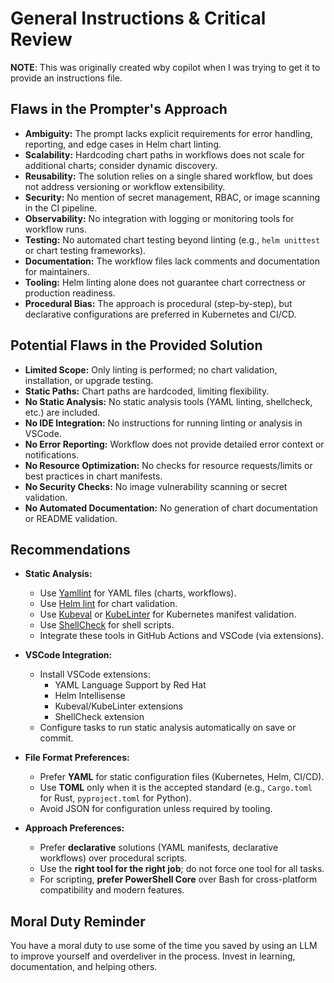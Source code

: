 # General Instructions & Critical Review

**NOTE**: This was originally created wby copilot when I was trying to get it to provide an instructions file. 

## Flaws in the Prompter's Approach

- **Ambiguity:** The prompt lacks explicit requirements for error handling, reporting, and edge cases in Helm chart linting.
- **Scalability:** Hardcoding chart paths in workflows does not scale for additional charts; consider dynamic discovery.
- **Reusability:** The solution relies on a single shared workflow, but does not address versioning or workflow extensibility.
- **Security:** No mention of secret management, RBAC, or image scanning in the CI pipeline.
- **Observability:** No integration with logging or monitoring tools for workflow runs.
- **Testing:** No automated chart testing beyond linting (e.g., `helm unittest` or chart testing frameworks).
- **Documentation:** The workflow files lack comments and documentation for maintainers.
- **Tooling:** Helm linting alone does not guarantee chart correctness or production readiness.
- **Procedural Bias:** The approach is procedural (step-by-step), but declarative configurations are preferred in Kubernetes and CI/CD.

## Potential Flaws in the Provided Solution

- **Limited Scope:** Only linting is performed; no chart validation, installation, or upgrade testing.
- **Static Paths:** Chart paths are hardcoded, limiting flexibility.
- **No Static Analysis:** No static analysis tools (YAML linting, shellcheck, etc.) are included.
- **No IDE Integration:** No instructions for running linting or analysis in VSCode.
- **No Error Reporting:** Workflow does not provide detailed error context or notifications.
- **No Resource Optimization:** No checks for resource requests/limits or best practices in chart manifests.
- **No Security Checks:** No image vulnerability scanning or secret validation.
- **No Automated Documentation:** No generation of chart documentation or README validation.

## Recommendations

- **Static Analysis:**  
  - Use [Yamllint](https://github.com/adrienverge/yamllint) for YAML files (charts, workflows).  
  - Use [Helm lint](https://helm.sh/docs/helm/helm_lint/) for chart validation.  
  - Use [Kubeval](https://github.com/instrumenta/kubeval) or [KubeLinter](https://github.com/stackrox/kube-linter) for Kubernetes manifest validation.  
  - Use [ShellCheck](https://github.com/koalaman/shellcheck) for shell scripts.  
  - Integrate these tools in GitHub Actions and VSCode (via extensions).

- **VSCode Integration:**  
  - Install VSCode extensions:  
    - YAML Language Support by Red Hat  
    - Helm Intellisense  
    - Kubeval/KubeLinter extensions  
    - ShellCheck extension  
  - Configure tasks to run static analysis automatically on save or commit.

- **File Format Preferences:**  
  - Prefer **YAML** for static configuration files (Kubernetes, Helm, CI/CD).  
  - Use **TOML** only when it is the accepted standard (e.g., `Cargo.toml` for Rust, `pyproject.toml` for Python).  
  - Avoid JSON for configuration unless required by tooling.

- **Approach Preferences:**  
  - Prefer **declarative** solutions (YAML manifests, declarative workflows) over procedural scripts.
  - Use the **right tool for the right job**; do not force one tool for all tasks.
  - For scripting, **prefer PowerShell Core** over Bash for cross-platform compatibility and modern features.

## Moral Duty Reminder

You have a moral duty to use some of the time you saved by using an LLM to improve yourself and overdeliver in the process. Invest in learning, documentation, and helping others.

